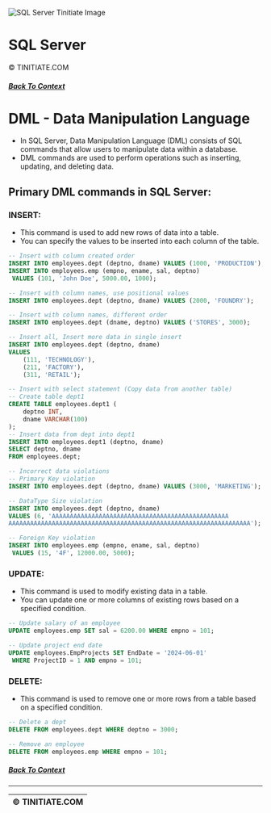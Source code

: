 ![SQL Server Tinitiate Image](sqlserver_tinitiate.png)

# SQL Server
&copy; TINITIATE.COM

##### [Back To Context](./README.md)

# DML - Data Manipulation Language
* In SQL Server, Data Manipulation Language (DML) consists of SQL commands that allow users to manipulate data within a database.
* DML commands are used to perform operations such as inserting, updating, and deleting data.

## Primary DML commands in SQL Server:
### INSERT:
* This command is used to add new rows of data into a table.
* You can specify the values to be inserted into each column of the table.
```sql
-- Insert with column created order
INSERT INTO employees.dept (deptno, dname) VALUES (1000, 'PRODUCTION');
INSERT INTO employees.emp (empno, ename, sal, deptno)
 VALUES (101, 'John Doe', 5000.00, 1000);

-- Insert with column names, use positional values
INSERT INTO employees.dept (deptno, dname) VALUES (2000, 'FOUNDRY');

-- Insert with column names, different order
INSERT INTO employees.dept (dname, deptno) VALUES ('STORES', 3000);

-- Insert all, Insert more data in single insert
INSERT INTO employees.dept (deptno, dname)
VALUES 
    (111, 'TECHNOLOGY'),
    (211, 'FACTORY'),
    (311, 'RETAIL');

-- Insert with select statement (Copy data from another table)
-- Create table dept1
CREATE TABLE employees.dept1 (
    deptno INT,
    dname VARCHAR(100)
);
-- Insert data from dept into dept1
INSERT INTO employees.dept1 (deptno, dname)
SELECT deptno, dname
FROM employees.dept;

-- Incorrect data violations
-- Primary Key violation
INSERT INTO employees.dept (deptno, dname) VALUES (3000, 'MARKETING');

-- DataType Size violation
INSERT INTO employees.dept (deptno, dname) 
VALUES (6, 'AAAAAAAAAAAAAAAAAAAAAAAAAAAAAAAAAAAAAAAAAAAAAAAAA
AAAAAAAAAAAAAAAAAAAAAAAAAAAAAAAAAAAAAAAAAAAAAAAAAAAAAAAAAAAAAAAAAAA');

-- Foreign Key violation
INSERT INTO employees.emp (empno, ename, sal, deptno)
 VALUES (15, '4F', 12000.00, 5000);
```

### UPDATE:
* This command is used to modify existing data in a table.
* You can update one or more columns of existing rows based on a specified condition.
```sql
-- Update salary of an employee
UPDATE employees.emp SET sal = 6200.00 WHERE empno = 101;

-- Update project end date
UPDATE employees.EmpProjects SET EndDate = '2024-06-01'
 WHERE ProjectID = 1 AND empno = 101;
```

### DELETE:
* This command is used to remove one or more rows from a table based on a specified condition.
```sql
-- Delete a dept
DELETE FROM employees.dept WHERE deptno = 3000;

-- Remove an employee
DELETE FROM employees.emp WHERE empno = 101;
```

##### [Back To Context](./README.md)
***
| &copy; TINITIATE.COM |
|----------------------|
